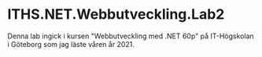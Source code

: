﻿# ITHS.NET.Webbutveckling.Lab2
 
Denna lab ingick i kursen "Webbutveckling med .NET 60p" på IT-Högskolan i Göteborg som jag läste våren år 2021.
